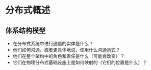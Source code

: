 # 分布式概述
## 体系结构模型
- 在分布式系统中进行通信的实体是什么？
- 他们如何沟通，或者更具体地说，使用什么沟通范式？
- 他们在整个架构中的角色和责任是什么（可能会改变）？
- 它们在物理分布式基础设施上是如何映射的（它们的位置是什么）？

